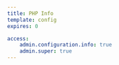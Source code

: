 ```yaml
---
title: PHP Info
template: config
expires: 0

access:
    admin.configuration.info: true
    admin.super: true
---
```

